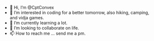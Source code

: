- 👋 Hi, I’m @CptConvex
- 👀 I’m interested in coding for a better tomorrow, also hiking, camping, and vidja games.
- 🌱 I’m currently learning a lot.
- 💞️ I’m looking to collaborate on life.
- 📫 How to reach me ... send me a pm.

<!---
CptConvex/CptConvex is a ✨ special ✨ repository because its `README.md` (this file) appears on your GitHub profile.
You can click the Preview link to take a look at your changes.
--->
